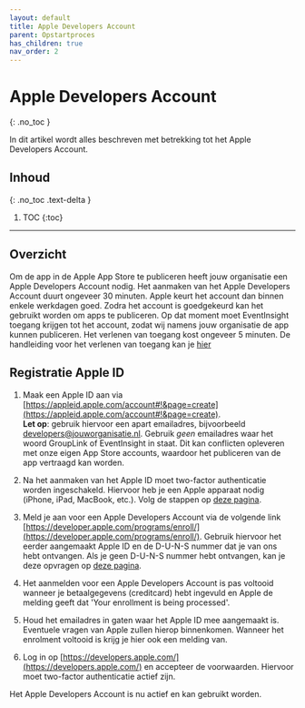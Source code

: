 ```yaml
---
layout: default
title: Apple Developers Account
parent: Opstartproces
has_children: true
nav_order: 2
---
```


# Apple Developers Account
{: .no_toc }

In dit artikel wordt alles beschreven met betrekking tot het Apple Developers Account.

## Inhoud
{: .no_toc .text-delta }

1. TOC
{:toc}

---

## Overzicht
Om de app in de Apple App Store te publiceren heeft jouw organisatie een Apple Developers Account nodig. Het aanmaken van het Apple Developers Account duurt ongeveer 30 minuten. Apple keurt het account dan binnen enkele werkdagen goed. Zodra het account is goedgekeurd kan het gebruikt worden om apps te publiceren. Op dat moment moet EventInsight toegang krijgen tot het account, zodat wij namens jouw organisatie de app kunnen publiceren. Het verlenen van toegang kost ongeveer 5 minuten. De handleiding voor het verlenen van toegang kan je [hier](/docs/startup/invite-apple)

## Registratie Apple ID
1. Maak een Apple ID aan via [https://appleid.apple.com/account#!&page=create](https://appleid.apple.com/account#!&page=create). <br>
**Let op**: gebruik hiervoor een apart emailadres, bijvoorbeeld developers@jouworganisatie.nl. Gebruik _geen_ emailadres waar het woord GroupLink of EventInsight in staat. Dit kan conflicten opleveren met onze eigen App Store accounts, waardoor het publiceren van de app vertraagd kan worden. 

2. Na het aanmaken van het Apple ID moet two-factor authenticatie worden ingeschakeld. Hiervoor heb je een Apple apparaat nodig (iPhone, iPad, MacBook, etc.). Volg de stappen op [deze pagina](https://support.apple.com/nl-nl/HT204915). 

3. Meld je aan voor een Apple Developers Account via de volgende link [https://developer.apple.com/programs/enroll/](https://developer.apple.com/programs/enroll/). Gebruik hiervoor het eerder aangemaakt Apple ID en de D-U-N-S nummer dat je van ons hebt ontvangen. Als je geen D-U-N-S nummer hebt ontvangen, kan je deze opvragen op [deze pagina](https://fedgov.dnb.com/webform/searchAction.do).

4. Het aanmelden voor een Apple Developers Account is pas voltooid wanneer je betaalgegevens (creditcard) hebt ingevuld en Apple de melding geeft dat 'Your enrollment is being processed'. 

5. Houd het emailadres in gaten waar het Apple ID mee aangemaakt is. Eventuele vragen van Apple zullen hierop binnenkomen. Wanneer het enrolment voltooid is krijg je hier ook een melding van.

6. Log in op [https://developers.apple.com/](https://developers.apple.com/) en accepteer de voorwaarden. Hiervoor moet two-factor authenticatie actief zijn. 

Het Apple Developers Account is nu actief en kan gebruikt worden.